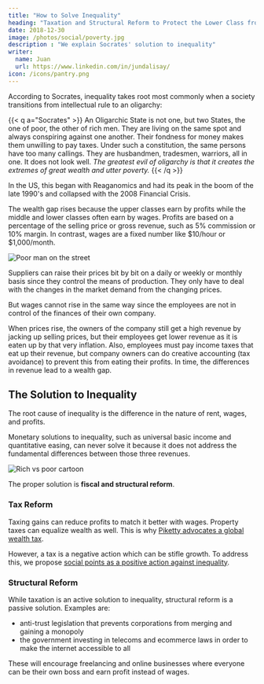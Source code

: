 ```yaml
---
title: "How to Solve Inequality"
heading: "Taxation and Structural Reform to Protect the Lower Class from the Wealth Gap"
date: 2018-12-30
image: /photos/social/poverty.jpg
description : "We explain Socrates' solution to inequality"
writer:
  name: Juan
  url: https://www.linkedin.com/in/jundalisay/
icon: /icons/pantry.png
---
```



According to Socrates, inequality takes root most commonly when a society transitions from intellectual rule to an oligarchy:

{{< q a="Socrates" >}}
An Oligarchic State is not one, but two States, the one of poor, the other of rich men. They are living on the same spot and always conspiring against one another. <!-- They will also be incapable of carrying on any war because if they arm the people, they will be more afraid of them than of the enemy. So there will be few to fight as the oligarchs are few to rule. -->
Their fondness for money makes them unwilling to pay taxes. Under such a constitution, the same persons have too many callings. They are husbandmen, tradesmen, warriors, all in one. It does not look well.
<i>The greatest evil of oligarchy is that it creates the extremes of great wealth and utter poverty.</i>
{{< /q >}}


In the US, this began with Reaganomics and had its peak in the boom of the late 1990's and collapsed with the 2008 Financial Crisis. 

The wealth gap rises because the upper classes earn by profits while the middle and lower classes often earn by wages. Profits are based on a percentage of the selling price or gross revenue, such as 5% commission or 10% margin. In contrast, wages are a fixed number like $10/hour or $1,000/month.

![Poor man on the street](/photos/social/poverty.jpg)

Suppliers can raise their prices bit by bit on a daily or weekly or monthly basis since they control the means of production. They only have to deal with the changes in the market demand from the changing prices. 

But wages cannot rise in the same way since the employees are not in control of the finances of their own company. 

When prices rise, the owners of the company still get a high revenue by jacking up selling prices, but their employees get lower revenue as it is eaten up by that very inflation. Also, employees must pay income taxes that eat up their revenue, but company owners can do creative accounting (tax avoidance) to prevent this from eating their profits. In time, the differences in revenue lead to a wealth gap.


## The Solution to Inequality 

The root cause of inequality is the difference in the nature of rent, wages, and profits. 

Monetary solutions to inequality, such as universal basic income and quantitative easing, can never solve it because it does not address the fundamental differences between those three revenues. 

![Rich vs poor cartoon](https://sorasystem.sirv.com/richpoor.png)


The proper solution is **fiscal and structural reform**. 


### Tax Reform 

Taxing gains can reduce profits to match it better with wages. Property taxes can equalize wealth as well. This is why [Piketty advocates a global wealth tax](/research/piketty/capital/conclusion). 

However, a tax is a negative action which can be stifle growth. To address this, we propose [social points as a positive action against inequality](/social/economics/solutions/swap-donations). 


### Structural Reform 

While taxation is an active solution to inequality, structural reform is a passive solution. Examples are:
- anti-trust legislation that prevents corporations from merging and gaining a monopoly
- the government investing in telecoms and ecommerce laws in order to make the internet accessible to all

These will encourage freelancing and online businesses where everyone can be their own boss and earn profit instead of wages. 

<!-- Therefore, the best solution is for the lower classes to become capitalists or owners of capital to earn profits instead of wages. Online marketplaces allow this, and it is common to see people doing dropshipping and freelancing to become their own masters without sharing their revenue with investors or even the government (as ecommerce laws are not yet developed in some countries).
 -->
 